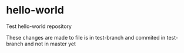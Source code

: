 # hello-world
Test hello-world repository

These changes are made to  file is in test-branch
and commited in test-branch and not in master yet
